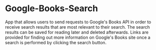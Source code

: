 
# Google-Books-Search

App that allows users to send requests to Google's Books API in order to receive search results that are most relevant to their search. The search results can be saved for reading later and deleted afterwards. Links are provided for finding out more information on Google's Books site once a search is performed by clicking the search button.